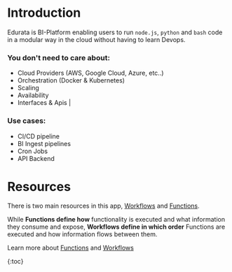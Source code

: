 # Introduction

Edurata is BI-Platform enabling users to run `node.js`, `python` and `bash` code in a modular way in the cloud without having to learn Devops.

### You don't need to care about:

- Cloud Providers (AWS, Google Cloud, Azure, etc..)
- Orchestration (Docker & Kubernetes)
- Scaling
- Availability
- Interfaces & Apis
  |

### Use cases:

- CI/CD pipeline
- BI Ingest pipelines
- Cron Jobs
- API Backend

# Resources

There is two main resources in this app, [Workflows](https://docs.edurata.com/pages/workflows.html) and [Functions](https://docs.edurata.com/pages/workflows.html).

While **Functions define how** functionality is executed and what information they consume and expose, **Workflows define in which order** Functions are executed and how information flows between them.

Learn more about [Functions](pages/functions/index.md) and
[Workflows](pages/workflows/index.md)

{:toc}
